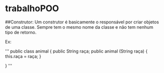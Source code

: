 # trabalhoPOO

##Construtor: 
Um construtor é basicamente o responsável por criar objetos de uma classe. Sempre tem o mesmo nome da classe e não tem nenhum tipo de retorno.

Ex:

'''
public class animal {
public String raça; 
public animal (String raça) { 
this.raça = raça; 
  }

} 
'''
